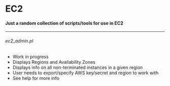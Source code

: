 # EC2
#### Just a random collection of scripts/tools for use in EC2
---
###### ec2_admin.pl
* Work in progress
* Displays Regions and Availability Zones
* Displays info on all non-terminated instances in a given region
* User needs to export/specify AWS key/secret and region to work with
* See help for more info


